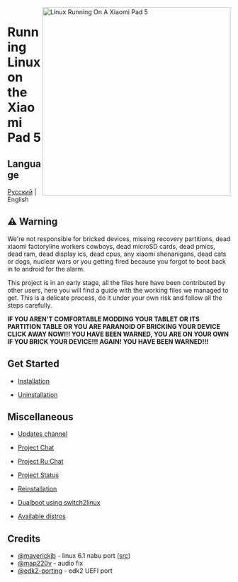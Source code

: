 <img align="right" src="./assets/nabu.png" width="425" alt="Linux Running On A Xiaomi Pad 5">


# Running Linux on the Xiaomi Pad 5
## Language
[Русский](README-RU.md) | English

## ⚠️ Warning
We're not responsible for bricked devices, missing recovery partitions, dead xiaomi factoryline workers cowboys, dead microSD cards, dead pmics, dead ram, dead display ics, dead cpus, any xiaomi shenanigans, dead cats or dogs, nuclear wars or you getting fired because you forgot to boot back in to android for the alarm.

This project is in an early stage, all the files here have been contributed by other users, here you will find a guide with the working files we managed to get. This is a delicate process, do it under your own risk and follow all the steps carefully.

**IF YOU AREN'T COMFORTABLE MODDING YOUR TABLET OR ITS PARTITION TABLE OR YOU ARE PARANOID OF BRICKING YOUR DEVICE CLICK AWAY NOW!!! YOU HAVE BEEN WARNED, YOU ARE ON YOUR OWN IF YOU BRICK YOUR DEVICE!!! AGAIN! YOU HAVE BEEN WARNED!!!**

## Get Started

- [Installation](guide/English/prepare-en.md)

- [Uninstallation](guide/English/uninstall-en.md)

## Miscellaneous

- [Updates channel](https://s.tx0.su/lonup)

- [Project Chat](https://s.tx0.su/lonchat)

- [Project Ru Chat](https://s.tx0.su/lonchatru)

- [Project Status](guide/English/status-en.md)

- [Reinstallation](guide/English/reinstall-en.md)

- [Dualboot using switch2linux](guide/English/linuxswitch-en.md)

- [Available distros](https://timoxa0.su/?dir=share/nabu/images/latest/latest)


## Credits

- [@maverickjb](https://github.com/maverickjb) - linux 6.1 nabu port ([src](https://github.com/maverickjb/linux-6.1.10))
- [@map220v](https://github.com/map220v/) - audio fix
- [@edk2-porting](https://github.com/edk2-porting) - edk2 UEFI port

